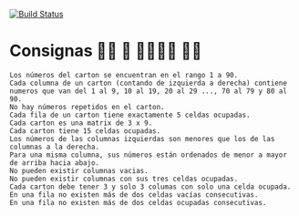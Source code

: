[![Build Status](https://travis-ci.com/felisaga/bingo.svg?branch=master)](https://travis-ci.com/felisaga/bingo)

# Consignas :white_haired_woman: :older_man: :partying_face::partying_face::partying_face::older_woman: :person_white_hair:

    Los números del carton se encuentran en el rango 1 a 90.
    Cada columna de un carton (contando de izquierda a derecha) contiene numeros que van del 1 al 9, 10 al 19, 20 al 29 ..., 70 al 79 y 80 al 90.
    No hay números repetidos en el carton.
    Cada fila de un carton tiene exactamente 5 celdas ocupadas.
    Cada carton es una matrix de 3 x 9.
    Cada carton tiene 15 celdas ocupadas.
    Los números de las columnas izquierdas son menores que los de las columnas a la derecha.
    Para una misma columna, sus números están ordenados de menor a mayor de arriba hacia abajo.
    No pueden existir columnas vacias.
    No pueden existir columnas con sus tres celdas ocupadas.
    Cada carton debe tener 3 y solo 3 columas con solo una celda ocupada.
    En una fila no existen más de dos celdas vacías consecutivas.
    En una fila no existen más de dos celdas ocupadas consecutivas.



